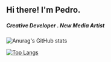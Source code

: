 ## Hi there! I'm Pedro.
##### Creative Developer . New Media Artist

![Anurag's GitHub stats](https://github-readme-stats.vercel.app/api?username=rochasdemarte&theme=dark&show_icons=true&count_private=true)

<!--
- 🔭 I’m currently working on ...
- 🌱 I’m currently learning ...
- 👯 I’m looking to collaborate on ...
- 🤔 I’m looking for help with ...
- 💬 Ask me about ...
- 📫 How to reach me: ...
- 😄 Pronouns: ...
- ⚡ Fun fact: ... 
-->

[![Top Langs](https://github-readme-stats.vercel.app/api/top-langs/?username=rochasdemarte&layout=compact)](https://github.com/rochasdemarte)

